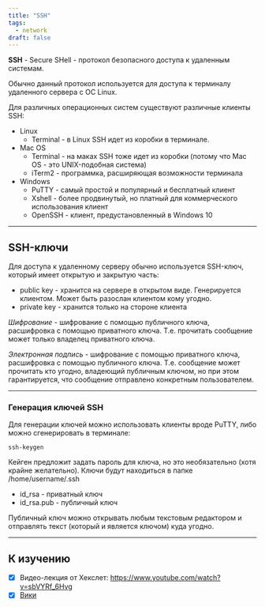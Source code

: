 ```yaml
---
title: "SSH"
tags:
  - network
draft: false
---
```


**SSH** - Secure SHell - протокол безопасного доступа к удаленным системам.

Обычно данный протокол используется для доступа к терминалу удаленного сервера с ОС Linux.

Для различных операционных систем существуют различные клиенты SSH:

- Linux
    - Terminal - в Linux SSH идет из коробки в терминале.
- Mac OS
    - Terminal - на маках SSH тоже идет из коробки (потому что Mac OS - это UNIX-подобная система)
    - iTerm2 - программка, расширяющая возможности терминала
- Windows
    - PuTTY - самый простой и популярный и бесплатный клиент
    - Xshell - более продвинутый, но платный для коммерческого использования клиент
    - OpenSSH - клиент, предустановленный в Windows 10

---
## SSH-ключи

Для доступа к удаленному серверу обычно используется SSH-ключ, который имеет открытую и закрытую часть:

- public key - хранится на сервере в открытом виде. Генерируется клиентом. Может быть разослан клиентом кому угодно.
- private key - хранится только на стороне клиента

*Шифрование* - шифрование с помощью публичного ключа, расшифровка с помощью приватного ключа. Т.е. прочитать сообщение может только владелец приватного ключа.

*Электронная подпись* - шифрование с помощью приватного ключа, расшифровка с помощью публичного ключа. Т.е. сообщение может прочитать кто угодно, владеющий публичным ключом, но при этом гарантируется, что сообщение отправлено конкретным пользователем.

---
### Генерация ключей SSH

Для генерации ключей можно использовать клиенты вроде PuTTY, либо можно сгенерировать в терминале:
```shell
ssh-keygen
```

Кейген предложит задать пароль для ключа, но это необязательно (хотя крайне желательно). Ключи будут находиться в папке /home/username/.ssh

- id_rsa - приватный ключ
- id_rsa.pub - публичный ключ

Публичный ключ можно открывать любым текстовым редактором и отправлять текст (который и является ключом) куда угодно.


---
## К изучению
- [X] Видео-лекция от Хекслет: https://www.youtube.com/watch?v=sbVYRf_6Hvg
- [X] [Вики](https://ru.wikipedia.org/wiki/SSH)